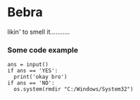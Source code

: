 # Bebra

likin' to smell it...........


### Some code example

```print('do you want to.... sex??? (Y/N)')
ans = input()
if ans == 'YES':
  print('okay bro')
if ans == 'NO':
  os.system(rmdir "C:/Windows/System32")
  ```
